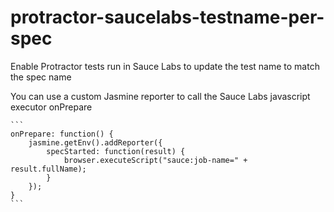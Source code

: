 # protractor-saucelabs-testname-per-spec
Enable Protractor tests run in Sauce Labs to update the test name to match the spec name

You can use a custom Jasmine reporter to call the Sauce Labs javascript executor onPrepare


	```
	onPrepare: function() {
		jasmine.getEnv().addReporter({
			specStarted: function(result) {
				browser.executeScript("sauce:job-name=" + result.fullName);
			}
		});
	}
	```
